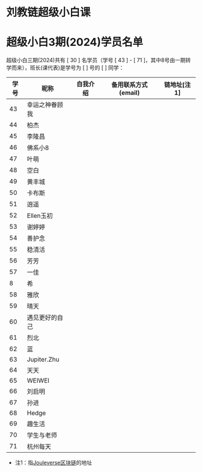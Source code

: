 # 刘教链超级小白课
# 超级小白3期(2024)学员名单

超级小白三期(2024)共有 [ 30 ] 名学员（学号 [ 43 ] - [ 71 ]，其中8号由一期转学而来），班长(课代表)是学号为 [   ] 号的 [    ] 同学：

| 学号 | 昵称 | 自我介绍 | 备用联系方式(email) | 链地址[注1] |
|-|-|-|-|-|
| 43 | 幸运之神眷顾我 |  |  | |
| 44 | 柏杰 |  |  | |
| 45 | 李隆昌 |  |  | |
| 46 | 佛系小8 |  |  | |
| 47 | 叶萌 |  |  | |
| 48 | 空白 |  |  | |
| 49 | 黄丰城 |  |  | |
| 50 | 卡布斯 |  |  | |
| 51 | 逍遥 |  |  | |
| 52 | Ellen玉初 |  |  | |
| 53 | 谢婷婷 |  |  | |
| 54 | 善护念 |  |  | |
| 55 | 稳清活 |  |  | |
| 56 | 芳芳 |  |  | |
| 57 | 一佳 |  |  | |
|  8 | 希 |  |  | |
| 58 | 雅欣 |  |  | |
| 59 | 晴天 |  |  | |
| 60 | 遇见更好的自己 |  |  | |
| 61 | 烈北 |  |  | |
| 62 | 蓝 |  |  | |
| 63 | Jupiter.Zhu |  |  | |
| 64 | 天天 |  |  | |
| 65 | WEIWEI |  |  | |
| 66 | 刘启明 |  |  | |
| 67 | 孙进 |  |  | |
| 68 | Hedge |  |  | |
| 69 | 趣生活 |  |  | |
| 70 | 学生与老师 |  |  | |
| 71 | 杭州每天 |  |  | |

* 注1：指[Jouleverse区块链](https://jscan.liujiaolian.com)的地址

